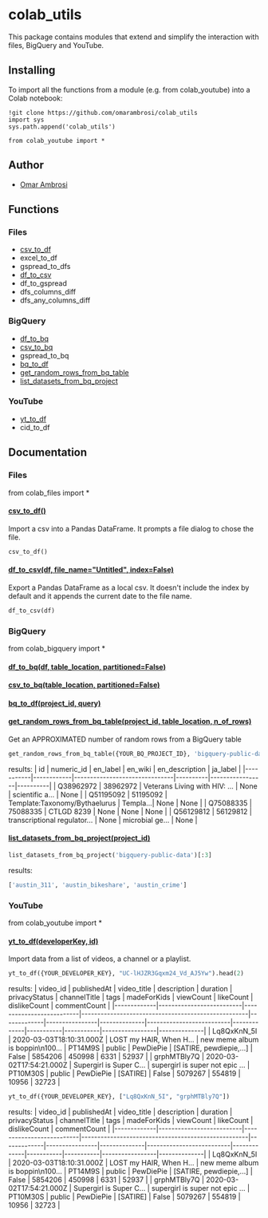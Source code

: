 # colab_utils
This package contains modules that extend and simplify the interaction with files, BigQuery and YouTube.
## Installing
To import all the functions from a module (e.g. from colab_youtube) into a Colab notebook:
```ipython
!git clone https://github.com/omarambrosi/colab_utils
import sys
sys.path.append('colab_utils')

from colab_youtube import *
```
## Author
* [Omar Ambrosi](https://www.linkedin.com/in/omarambrosi)

## Functions

### Files 
* [csv_to_df](#csv_to_df)
* excel_to_df
* gspread_to_dfs
* [df_to_csv](#df_to_csvdf-file_nameuntitled-indexfalse)
* df_to_gspread
* dfs_columns_diff
* dfs_any_columns_diff

### BigQuery
* [df_to_bq](#df_to_bqdf-table_location-partitionedfalse)
* [csv_to_bq](#csv_to_bqtable_location-partitionedfalse)
* gspread_to_bq
* [bq_to_df](#bq_to_dfproject_id-query)
* [get_random_rows_from_bq_table](#get_random_rows_from_bq_tableproject_id-table_location-n_of_rows)
* [list_datasets_from_bq_project](#list_datasets_from_bq_projectproject_id)

### YouTube
* [yt_to_df](#yt_to_dfdeveloperKey-id)
* cid_to_df

## Documentation
### Files
from colab_files import *
#### [csv_to_df()](colab_files.py)
Import a csv into a Pandas DataFrame. It prompts a file dialog to chose the file. 
```python
csv_to_df()
```

#### [df_to_csv(df, file_name="Untitled", index=False)](colab_files.py)
Export a Pandas DataFrame as a local csv. It doesn't include the index by default and it appends the current date to the file name.
```python
df_to_csv(df)
```

### BigQuery
from colab_bigquery import *
#### [df_to_bq(df, table_location, partitioned=False)](colab_bigquery.py)
#### [csv_to_bq(table_location, partitioned=False)](colab_bigquery.py)
#### [bq_to_df(project_id, query)](colab_bigquery.py)
#### [get_random_rows_from_bq_table(project_id, table_location, n_of_rows)](colab_bigquery.py)
Get an APPROXIMATED number of random rows from a BigQuery table
```python
get_random_rows_from_bq_table({YOUR_BQ_PROJECT_ID}, 'bigquery-public-data.wikipedia.wikidata', 3).iloc[:,0:6]
```
results:
| id	      | numeric_id | en_label                      | en_wiki	| en_description	| ja_label |
|-----------|------------|-------------------------------|----------|-----------------|----------|
|	Q38962972	| 38962972	 | Veterans Living with HIV: ... | None	    | scientific a... | None     |
|	Q51195092	| 51195092	 | Template:Taxonomy/Bythaelurus | Templa...|	None	          | None     |
|	Q75088335	| 75088335	 | CTLGD 8239	                   | None	    | None	          | None     |
|	Q56129812	| 56129812	 | transcriptional regulator...  | None	    | microbial ge... | None     |

#### [list_datasets_from_bq_project(project_id)](colab_bigquery.py)
```python
list_datasets_from_bq_project('bigquery-public-data')[:3]
```
results:
```python
['austin_311', 'austin_bikeshare', 'austin_crime']
```
### YouTube
from colab_youtube import *
#### [yt_to_df(developerKey, id)](colab_youtube.py)
Import data from a list of videos, a channel or a playlist.
```python
yt_to_df({YOUR_DEVELOPER_KEY}, "UC-lHJZR3Gqxm24_Vd_AJ5Yw").head(2)
```
results:
|  video_id   |       publishedAt        |       video_title        |            description              | duration | privacyStatus  | channelTitle |           tags           | madeForKids | viewCount | likeCount | dislikeCount | commentCount |
|-------------|--------------------------|--------------------------|----------------------------------------------------|-------------|----------------|--------------|--------------------------|-------------|-----------|-----------|-----------------|--------------|
| Lq8QxKnN_5I | 2020-03-03T18:10:31.000Z | LOST my HAIR, When H...  | new meme album is boppin\n100...	 | PT14M9S  | public         | PewDiePie    | [SATIRE, pewdiepie,...]  | False       | 5854206   | 450998    | 6331         | 52937        |
| grphMTBly7Q | 2020-03-02T17:54:21.000Z |  Supergirl is Super C... | supergirl is super not epic  ...	 | PT10M30S | public         | PewDiePie    | [SATIRE]                 | False       | 5079267   | 554819    | 10956        |   32723        |

```python
yt_to_df({YOUR_DEVELOPER_KEY}, ["Lq8QxKnN_5I", "grphMTBly7Q"])
```
results:
|  video_id   |       publishedAt        |       video_title        |            description              | duration | privacyStatus  | channelTitle |           tags           | madeForKids | viewCount | likeCount | dislikeCount | commentCount |
|-------------|--------------------------|--------------------------|----------------------------------------------------|-------------|----------------|--------------|--------------------------|-------------|-----------|-----------|-----------------|--------------|
| Lq8QxKnN_5I | 2020-03-03T18:10:31.000Z | LOST my HAIR, When H...  | new meme album is boppin\n100...	 | PT14M9S  | public         | PewDiePie    | [SATIRE, pewdiepie,...]  | False       | 5854206   | 450998    | 6331         | 52937        |
| grphMTBly7Q | 2020-03-02T17:54:21.000Z |  Supergirl is Super C... | supergirl is super not epic  ...	 | PT10M30S | public         | PewDiePie    | [SATIRE]                 | False       | 5079267   | 554819    | 10956        |   32723        |
